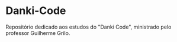 # Danki-Code
Repositório dedicado aos estudos do "Danki Code", ministrado pelo professor Guilherme Grilo.
